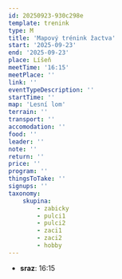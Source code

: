 ```yaml
---
id: 20250923-930c298e
template: trenink
type: M
title: 'Mapový trénink žactva'
start: '2025-09-23'
end: '2025-09-23'
place: Líšeň
meetTime: '16:15'
meetPlace: ''
link: ''
eventTypeDescription: ''
startTime: ''
map: 'Lesní lom'
terrain: ''
transport: ''
accomodation: ''
food: ''
leader: ''
note: ''
return: ''
price: ''
program: ''
thingsToTake: ''
signups: ''
taxonomy:
    skupina:
        - zabicky
        - pulci1
        - pulci2
        - zaci1
        - zaci2
        - hobby
---
```


* **sraz**: 16:15
